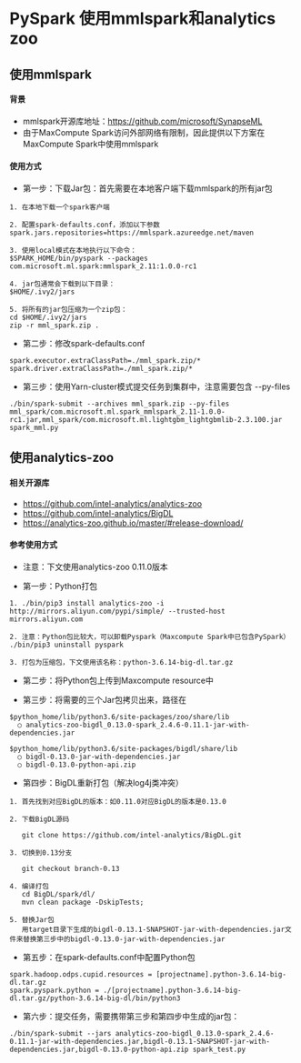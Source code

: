 # PySpark 使用mmlspark和analytics zoo
## 使用mmlspark
#### 背景
- mmlspark开源库地址：https://github.com/microsoft/SynapseML
- 由于MaxCompute Spark访问外部网络有限制，因此提供以下方案在MaxCompute Spark中使用mmlspark

#### 使用方式
- 第一步：下载Jar包：首先需要在本地客户端下载mmlspark的所有jar包
```
1. 在本地下载一个spark客户端

2. 配置spark-defaults.conf，添加以下参数
spark.jars.repositories=https://mmlspark.azureedge.net/maven

3. 使用local模式在本地执行以下命令：
$SPARK_HOME/bin/pyspark --packages com.microsoft.ml.spark:mmlspark_2.11:1.0.0-rc1

4. jar包通常会下载到以下目录：
$HOME/.ivy2/jars

5. 将所有的jar包压缩为一个zip包：
cd $HOME/.ivy2/jars
zip -r mml_spark.zip .
```

- 第二步：修改spark-defaults.conf
```
spark.executor.extraClassPath=./mml_spark.zip/*
spark.driver.extraClassPath=./mml_spark.zip/*
```

- 第三步：使用Yarn-cluster模式提交任务到集群中，注意需要包含 --py-files
```
./bin/spark-submit --archives mml_spark.zip --py-files mml_spark/com.microsoft.ml.spark_mmlspark_2.11-1.0.0-rc1.jar,mml_spark/com.microsoft.ml.lightgbm_lightgbmlib-2.3.100.jar spark_mml.py
```

## 使用analytics-zoo
#### 相关开源库
- https://github.com/intel-analytics/analytics-zoo
- https://github.com/intel-analytics/BigDL
- https://analytics-zoo.github.io/master/#release-download/

#### 参考使用方式
- 注意：下文使用analytics-zoo 0.11.0版本

- 第一步：Python打包
```
1. ./bin/pip3 install analytics-zoo -i http://mirrors.aliyun.com/pypi/simple/ --trusted-host mirrors.aliyun.com

2. 注意：Python包比较大，可以卸载Pyspark（Maxcompute Spark中已包含PySpark）
./bin/pip3 uninstall pyspark

3. 打包为压缩包，下文使用该名称：python-3.6.14-big-dl.tar.gz

```

- 第二步：将Python包上传到Maxcompute resource中

- 第三步：将需要的三个Jar包拷贝出来，路径在
```
$python_home/lib/python3.6/site-packages/zoo/share/lib
  ○ analytics-zoo-bigdl_0.13.0-spark_2.4.6-0.11.1-jar-with-dependencies.jar

$python_home/lib/python3.6/site-packages/bigdl/share/lib
  ○ bigdl-0.13.0-jar-with-dependencies.jar
  ○ bigdl-0.13.0-python-api.zip
```

- 第四步：BigDL重新打包（解决log4j类冲突）

```
1. 首先找到对应BigDL的版本：如0.11.0对应BigDL的版本是0.13.0

2. 下载BigDL源码

   git clone https://github.com/intel-analytics/BigDL.git

3. 切换到0.13分支
   
   git checkout branch-0.13

4. 编译打包
   cd BigDL/spark/dl/
   mvn clean package -DskipTests;

5. 替换Jar包
   用target目录下生成的bigdl-0.13.1-SNAPSHOT-jar-with-dependencies.jar文件来替换第三步中的bigdl-0.13.0-jar-with-dependencies.jar

```

- 第五步：在spark-defaults.conf中配置Python包
```
spark.hadoop.odps.cupid.resources = [projectname].python-3.6.14-big-dl.tar.gz
spark.pyspark.python = ./[projectname].python-3.6.14-big-dl.tar.gz/python-3.6.14-big-dl/bin/python3
```

- 第六步：提交任务，需要携带第三步和第四步中生成的jar包：
```
./bin/spark-submit --jars analytics-zoo-bigdl_0.13.0-spark_2.4.6-0.11.1-jar-with-dependencies.jar,bigdl-0.13.1-SNAPSHOT-jar-with-dependencies.jar,bigdl-0.13.0-python-api.zip spark_test.py
```

